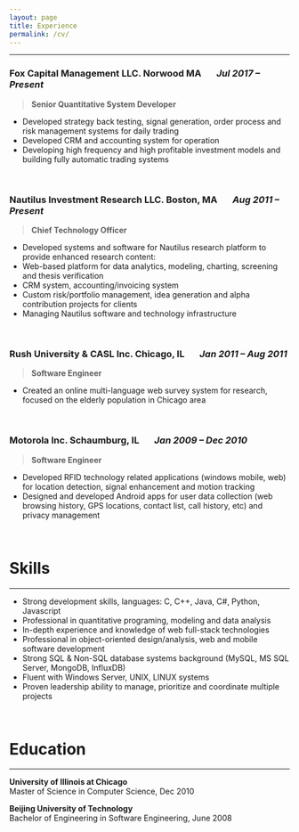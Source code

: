 ```yaml
---
layout: page
title: Experience
permalink: /cv/
---
```


***
### Fox Capital Management LLC. Norwood MA &nbsp;&nbsp;&nbsp;&nbsp;&nbsp; *Jul 2017 – Present*

> **Senior Quantitative System Developer**

* Developed strategy back testing, signal generation, order process and risk management systems for daily trading
* Developed CRM and accounting system for operation
* Developing high frequency and high profitable investment models and building fully automatic trading systems  

<br/>

### Nautilus Investment Research LLC. Boston, MA &nbsp;&nbsp;&nbsp;&nbsp;&nbsp; *Aug 2011 – Present*

> **Chief Technology Officer**

* Developed systems and software for Nautilus research platform to provide enhanced research content:
* Web-based platform for data analytics, modeling, charting, screening and thesis verification
* CRM system, accounting/invoicing system
* Custom risk/portfolio management, idea generation and alpha contribution projects for clients
* Managing Nautilus software and technology infrastructure

<br/>

### Rush University & CASL Inc. Chicago, IL &nbsp;&nbsp;&nbsp;&nbsp;&nbsp; *Jan 2011 – Aug 2011*

> **Software Engineer**

* Created an online multi-language web survey system for research, focused on the elderly population in Chicago area

<br/>

### Motorola Inc. Schaumburg, IL &nbsp;&nbsp;&nbsp;&nbsp;&nbsp; *Jan 2009 – Dec 2010*
> **Software Engineer**
* Developed RFID technology related applications (windows mobile, web) for location detection, signal enhancement and motion tracking
* Designed and developed Android apps for user data collection (web browsing history, GPS locations, contact list, call history, etc) and privacy management

<br/>

# Skills
***
* Strong development skills, languages: C, C++, Java, C#, Python, Javascript
* Professional in quantitative programing, modeling and data analysis
* In-depth experience and knowledge of web full-stack technologies
* Professional in object-oriented design/analysis, web and mobile software development
* Strong SQL & Non-SQL database systems background (MySQL, MS SQL Server, MongoDB, InfluxDB)
* Fluent with Windows Server, UNIX, LINUX systems
* Proven leadership ability to manage, prioritize and coordinate multiple projects


<br/>

# Education
***
**University of Illinois at Chicago**  
Master of Science in Computer Science, Dec 2010

**Beijing University of Technology**  
 Bachelor of Engineering in Software Engineering, June 2008